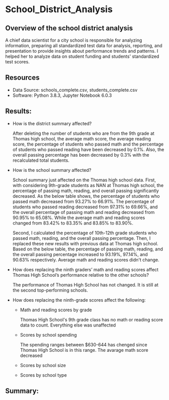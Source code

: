 # School_District_Analysis

## Overview of the school district analysis

A chief data scientist for a city school is responsible for analyzing information, preparing all standardized test data for analysis, reporting, and presentation to provide insights about performance trends and patterns. I helped her to analyze data on student funding and students' standardized test scores.

## Resources

 - Data Source: schools_complete.csv, students_complete.csv
 - Software: Python 3.8.3, Jupyter Notebook 6.0.3

## Results:

 - How is the district summary affected?
  
   After deleting the number of students who are from the 9th grade at Thomas high school, the average math score, the average reading score, the percentage of students who         passed math and the percentage of students who passed reading have been decreased by 0.1%. Also, the overall passing percentage has been decreased by 0.3% with the               recalculated total students.
  
 - How is the school summary affected?
 
   School summary just affected on the Thomas high school data. First, with considering 9th-grade students as NAN at Thomas high school, the percentage of passing math, reading,    and overall passing significantly decreased. As the below table shows, the percentage of students who passed math decreased from 93.27% to 66.91%. The percentage of students    who passed reading decreased from 97.31% to 69.66%, and the overall percentage of passing math and reading decreased from 90.95% to 65.08%. While the average math and reading    scores changed from 83.42% to 83.35% and 83.85% to 83.90%.
   
   
   Second, I calculated the percentage of 10th-12th grade students who passed math, reading, and the overall passing percentage. Then, I replaced these new results with previous    data at Thomas high school. Based on the below table, the percentage of passing math, reading, and the overall passing percentage increased to 93.19%, 97.14%, and 90.63%        respectively. Average math and reading scores didn't change.
   
 
 - How does replacing the ninth graders’ math and reading scores affect Thomas High School’s performance relative to the other schools?
 
   The performance of Thomas High School has not changed. It is still at the second top-performing schools.
 
 - How does replacing the ninth-grade scores affect the following:
 
    - Math and reading scores by grade
      
      Thomas High School's 9th grade class has no math or reading score data to count. Everything else was unaffected
    
    - Scores by school spending
    
      The spending ranges between $630-644 has chenged since Thomas High School is in this range. The avarage math score decreased 
    
    - Scores by school size
    
    - Scores by school type
    

## Summary:
